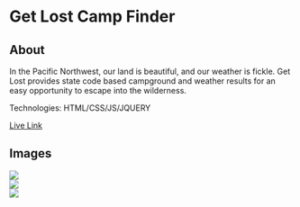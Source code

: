 <h1>Get Lost Camp Finder</h1>

<h2>About</h2>

<p>In the Pacific Northwest, our land is beautiful, and our weather is fickle. Get Lost provides state code based campground and weather results for an easy opportunity to escape into the wilderness.</p>

<p>Technologies: HTML/CSS/JS/JQUERY</p>

<p><a href="https://definitelynotjonathan.github.io/apiHackCapstoneProject/">Live Link</a></p>

<h2>Images</h2>

<img src="https://github.com/DefinitelyNotJonathan/apiHackCapstoneProject/blob/master/GetLostSS1.jpg">

<br>

<img src="https://github.com/DefinitelyNotJonathan/apiHackCapstoneProject/blob/master/GetLostSS2.jpg">

<br>

<img src="https://github.com/DefinitelyNotJonathan/apiHackCapstoneProject/blob/master/GetLostSS3.jpg">

